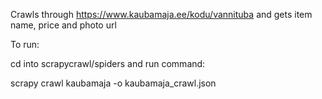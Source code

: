 Crawls through https://www.kaubamaja.ee/kodu/vannituba and gets item name, price and photo url

To run: 

cd into scrapycrawl/spiders and run command:

scrapy crawl kaubamaja -o kaubamaja_crawl.json

